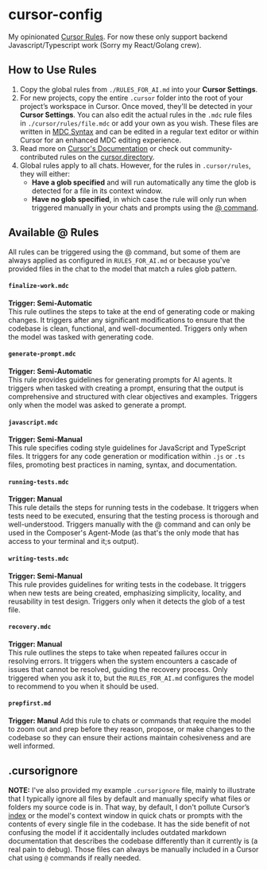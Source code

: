 # cursor-config
My opinionated [Cursor Rules](https://docs.cursor.com/context/rules-for-ai). For now these only support backend Javascript/Typescript work (Sorry my React/Golang crew).

## How to Use Rules

1. Copy the global rules from `./RULES_FOR_AI.md` into your **Cursor Settings**.
2. For new projects, copy the entire `.cursor` folder into the root of your project’s workspace in Cursor. Once moved, they'll be detected in your **Cursor Settings**. You can also edit the actual rules in the `.mdc` rule files in `./cursor/rules/file.mdc` or add your own as you wish. These files are written in [MDC Syntax](https://github.com/nuxt-modules/mdc) and can be edited in a regular text editor or within Cursor for an enhanced MDC editing experience.
3. Read more on [Cursor's Documentation](https://docs.cursor.com/context/rules-for-ai) or check out community-contributed rules on the [cursor.directory](https://cursor.directory/).
4. Global rules apply to all chats. However, for the rules in `.cursor/rules`, they will either:  
   - **Have a glob specified** and will run automatically any time the glob is detected for a file in its context window.  
   - **Have no glob specified**, in which case the rule will only run when triggered manually in your chats and prompts using the [@ command](https://docs.cursor.com/context/@-symbols/basic).

## Available @ Rules
All rules can be triggered using the @ command, but some of them are always applied as configured in `RULES_FOR_AI.md` or because you've provided files in the chat to the model that match a rules glob pattern.

#### `finalize-work.mdc`
**Trigger: Semi-Automatic**  
This rule outlines the steps to take at the end of generating code or making changes. It triggers after any significant modifications to ensure that the codebase is clean, functional, and well-documented. Triggers only when the model was tasked with generating code.

#### `generate-prompt.mdc`
**Trigger: Semi-Automatic**  
This rule provides guidelines for generating prompts for AI agents. It triggers when tasked with creating a prompt, ensuring that the output is comprehensive and structured with clear objectives and examples. Triggers only when the model was asked to generate a prompt.

#### `javascript.mdc`
**Trigger: Semi-Manual**  
This rule specifies coding style guidelines for JavaScript and TypeScript files. It triggers for any code generation or modification within `.js` or `.ts` files, promoting best practices in naming, syntax, and documentation.

#### `running-tests.mdc`
**Trigger: Manual**  
This rule details the steps for running tests in the codebase. It triggers when tests need to be executed, ensuring that the testing process is thorough and well-understood. Triggers manually with the @ command and can only be used in the Composer's Agent-Mode (as that's the only mode that has access to your terminal and it;s output).

#### `writing-tests.mdc`
**Trigger: Semi-Manual**  
This rule provides guidelines for writing tests in the codebase. It triggers when new tests are being created, emphasizing simplicity, locality, and reusability in test design. Triggers only when it detects the glob of a test file.

#### `recovery.mdc`
**Trigger: Manual**  
This rule outlines the steps to take when repeated failures occur in resolving errors. It triggers when the system encounters a cascade of issues that cannot be resolved, guiding the recovery process. Only triggered when you ask it to, but the `RULES_FOR_AI.md` configures the model to recommend to you when it should be used.

#### `prepfirst.md`
**Trigger: Manul**
Add this rule to chats or commands that require the model to zoom out and prep before they reason, propose, or make changes to the codebase so they can ensure their actions maintain cohesiveness and are well informed.


## .cursorignore

**NOTE:** I've also provided my example `.cursorignore` file, mainly to illustrate that I typically ignore all files by default and manually specify what files or folders my source code is in. That way, by default, I don't pollute Cursor’s [index](https://docs.cursor.com/context/codebase-indexing) or the model's context window in quick chats or prompts with the contents of every single file in the codebase. It has the side benefit of not confusing the model if it accidentally includes outdated markdown documentation that describes the codebase differently than it currently is (a real pain to debug). Those files can always be manually included in a Cursor chat using `@` commands if really needed.
